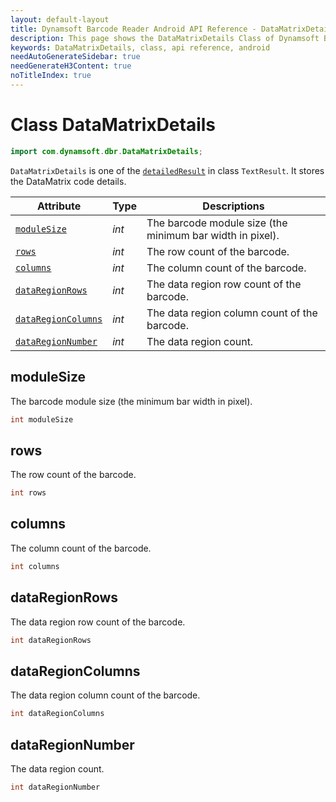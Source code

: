 ```yaml
---
layout: default-layout
title: Dynamsoft Barcode Reader Android API Reference - DataMatrixDetails Class
description: This page shows the DataMatrixDetails Class of Dynamsoft Barcode Reader for Android SDK.
keywords: DataMatrixDetails, class, api reference, android
needAutoGenerateSidebar: true
needGenerateH3Content: true
noTitleIndex: true
---
```


# Class DataMatrixDetails

```java
import com.dynamsoft.dbr.DataMatrixDetails;
```

`DataMatrixDetails` is one of the [`detailedResult`](auxiliary-TextResult.md#detailedresult) in class `TextResult`. It stores the DataMatrix code details.

| Attribute | Type | Descriptions |
|---------- | ---- |------|
| [`moduleSize`](#modulesize) | *int* | The barcode module size (the minimum bar width in pixel). |
| [`rows`](#rows) | *int* | The row count of the barcode. |
| [`columns`](#columns) | *int* | The column count of the barcode. |
| [`dataRegionRows`](#dataregionrows) | *int* | The data region row count of the barcode. |
| [`dataRegionColumns`](#dataregioncolumns) | *int* | The data region column count of the barcode. |
| [`dataRegionNumber`](#dataregionnumber) | *int* | The data region count. |

## moduleSize

The barcode module size (the minimum bar width in pixel).

```java
int moduleSize
```

## rows

The row count of the barcode.

```java
int rows
```

## columns

The column count of the barcode.

```java
int columns
```

## dataRegionRows

The data region row count of the barcode.

```java
int dataRegionRows
```

## dataRegionColumns

The data region column count of the barcode.

```java
int dataRegionColumns
```

## dataRegionNumber

The data region count.

```java
int dataRegionNumber
```
